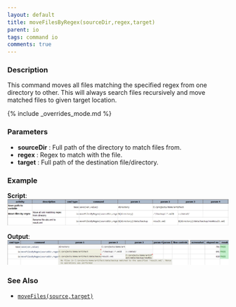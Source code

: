 ```yaml
---
layout: default
title: moveFilesByRegex(sourceDir,regex,target)
parent: io
tags: command io
comments: true
---
```



### Description
This command moves all files matching the specified regex from one directory to other. This will always search 
files recursively and move matched files to given target location.

{% include _overrides_mode.md %}


### Parameters
- **sourceDir** : Full path of the directory to match files from.
- **regex** : Regex to match with the file.
- **target** : Full path of the destination file/directory.


### Example
**Script**:<br/>
![script](image/moveFilesByRegex_01.png)

**Output**:<br/>
![output](image/moveFilesByRegex_02.png)


### See Also
- [`moveFiles(source,target)`](moveFiles(source,target))
